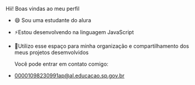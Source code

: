 Hii! Boas vindas ao meu perfil 

- 😄 Sou uma estudante do alura
- ⚡Estou desenvolvendo na linguagem JavaScript 
- 💬Utilizo esse espaço para minha organização e compartilhamento dos meus projetos desemvolvidos 


  Você pode entrar em contato comigo:
- 00001098230991ap@al.educacao.sp.gov.br

  
